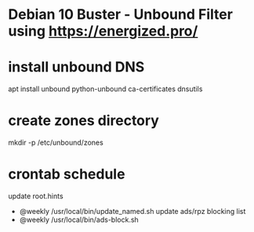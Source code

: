 # Debian 10 Buster - Unbound Filter using https://energized.pro/

# install unbound DNS
apt install unbound python-unbound ca-certificates dnsutils

# create zones directory
mkdir -p /etc/unbound/zones

# crontab schedule
update root.hints
- @weekly /usr/local/bin/update_named.sh
update ads/rpz blocking list
- @weekly /usr/local/bin/ads-block.sh

